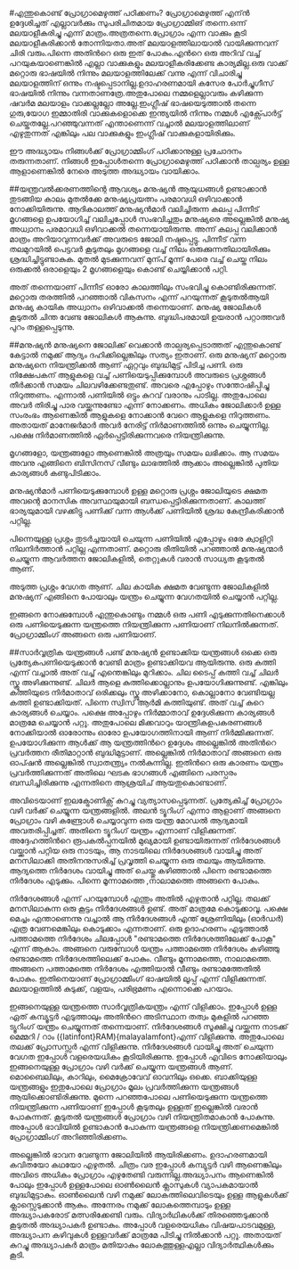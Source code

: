﻿
#എന്തുകൊണ്ട് പ്രോഗ്രാമെഴുത്ത് പഠിക്കണം?
പ്രോഗ്രാമെഴുത്ത് എന്ന്‍ ഉദ്ദേശിച്ചത് എല്ലാവര്‍ക്കും സുപരിചിതമായ പ്രോഗ്രാമ്മിങ് തന്നെ.ഒന്ന് മലയാളീകരിച്ചു എന്ന് മാത്രം.അത്രതന്നെ.പ്രോഗ്രാം എന്ന വാക്കും കൂടി മലയാളീകരിക്കാന്‍ തോന്നിയതാ.അത് മലയാളത്തിലായാല്‍ വായിക്കുന്നവന് ചിരി വരും.പിന്നെ അതിന്‍റെ ഒരു ഇത് പോകും.എന്‍റെ ഒരു അറിവ് വച്ച് പറയുകയാണെങ്കില്‍ എല്ലാ വാക്കുകളും മലയാളീകരിക്കേണ്ട കാര്യമില്ല.ഒരു വാക്ക് മറ്റൊരു ഭാഷയില്‍ നിന്നും മലയാളത്തിലേക്ക് വന്നു എന്ന് വിചാരിച്ചു മലയാളത്തിന് ഒന്നും നഷ്ടപ്പെടാനില്ല.ഉദാഹരണമായി കസേര പോര്‍ച്ചുഗീസ് ഭാഷയില്‍ നിന്നും വന്നതാണത്രേ.അതുപോലെ നമ്മളെല്ലാവരും കഴിക്കുന്ന ഷവര്‍മ മലയാളം വാക്കല്ലല്ലോ അല്ലേ.ഇംഗ്ലീഷ് ഭാഷയെടുത്താല്‍ തന്നെ ഗുരു,യോഗ ഇമ്മാതിരി വാക്കുകളൊക്കെ ഇന്ത്യയില്‍ നിന്നും നമ്മള്‍ എക്സ്പോര്‍ട്ട് ചെയ്തതല്ലേ.പറഞ്ഞുവന്നത് എന്താണെന്ന് വച്ചാല്‍ മലയാളത്തിലാണ് എഴുതുന്നത് എങ്കിലും പല വാക്കുകളും ഇംഗ്ലീഷ് വാക്കുകളായിരിക്കും.

ഈ അദ്ധ്യായം നിങ്ങള്‍ക്ക് പ്രോഗ്രാമ്മിംഗ് പഠിക്കാനുള്ള പ്രചോദനം തരുന്നതാണ്. നിങ്ങള്‍ ഇപ്പോള്‍തന്നെ പ്രോഗ്രാമെഴുത്ത് പഠിക്കാന്‍ താല്പര്യം ഉള്ള ആളാണെങ്കില്‍ നേരെ അടുത്ത അദ്ധ്യായം വായിക്കാം.

##യന്ത്രവല്‍ക്കരണത്തിന്റെ ആവശ്യം
മനുഷ്യൻ ആയുധങ്ങൾ ഉണ്ടാക്കാൻ തുടങ്ങിയ കാലം മുതൽക്കേ മനുഷ്യപ്രയത്നം പരമാവധി ഒഴിവാക്കാൻ നോക്കിയിരുന്നു. ആദികാലത്ത് മനുഷ്യൻമാർ വലിച്ചിരുന്ന കലപ്പ പിന്നീട് മൃഗങ്ങളെ ഉപയോഗിച്ച് വലിച്ചപ്പോൾ സംഭവിച്ചതും മനുഷ്യരെ അല്ലെങ്കിൽ മനുഷ്യ അധ്വാനം പരമാവധി ഒഴിവാക്കൽ തന്നെയായിരുന്നു. അന്ന് കലപ്പ വലിക്കാൻ മാത്രം അറിയാവുന്നവർക്ക് അവരുടെ ജോലി നഷ്ടപ്പെട്ടു. പിന്നീട് വന്ന തലമുറയിൽ പെട്ടവർ കൂടുതലും  മൃഗങ്ങളെ വച്ച് നിലം ഒരുക്കുന്നതിലായിരിക്കും ശ്രദ്ധിച്ചിട്ടുണ്ടാകുക. മുതൽ മുടക്കുന്നവന് മുന്പ് മൂന്ന് പേരെ വച്ച് ചെയ്ത നിലം ഒരുക്കൽ ഒരാളെയും 2 മൃഗങ്ങളെയും കൊണ്ട് ചെയ്യിക്കാൻ പറ്റി.  

അത് തന്നെയാണ് പിന്നീട് ഓരോ കാലത്തിലും സംഭവിച്ചു കൊണ്ടിരിക്കുന്നത്. മറ്റൊരു തരത്തിൽ പറഞ്ഞാൽ വികസനം എന്ന് പറയുന്നത് കൂടുതൽആയി മനുഷ്യ കായിക അധ്വാനം ഒഴിവാക്കൽ തന്നെയാണ്. മനുഷ്യ ജോലികൾ കൂടുതൽ ചിന്ത വേണ്ട ജോലികൾ ആകുന്നു. ബുദ്ധിപരമായി ഉയരാൻ പറ്റാത്തവർ പുറം തള്ളപ്പെടുന്നു.

##മനുഷ്യന്‍ മനുഷ്യനെ ജോലിക്ക് വെക്കാന്‍ താല്പര്യപ്പെടാത്തത് എന്തുകൊണ്ട്
കേട്ടാല്‍ നമുക്ക് ആദ്യം ദഹിക്കില്ലെങ്കിലും സത്യം ഇതാണ്. ഒരു മനുഷ്യന് മറ്റൊരു മനുഷ്യനെ നിയന്ത്രിക്കല്‍ ആണ് ഏറ്റവും ബുദ്ധിമുട്ട് പിടിച്ച പണി. ഒരു നിക്ഷേപകന് ആളുകളെ വച്ച് പണിയെടുപ്പിക്കുമ്പോള്‍ അവരുടെ പ്രശ്നങ്ങള്‍ തീര്‍ക്കാന്‍ സമയം ചിലവഴിക്കേണ്ടതുണ്ട്. അവരെ എപ്പോഴും സന്തോഷിപ്പിച്ചു നിറുത്തണം. എന്നാല്‍ പണിയില്‍ ഒട്ടും കുറവ് വരാനും പാടില്ല. അതുപോലെ അവര്‍ തിരിച്ചു പാര വയ്ക്കുന്നുണ്ടോ എന്ന് നോക്കണം. അധികം ജോലിക്കാര്‍ ഉള്ള സംരംഭം ആണെങ്കില്‍ ആളുകളെ നോക്കാന്‍ വേറെ ആളുകളെ നിറുത്തണം. അതായത് മാനേജര്‍മാര്‍ അവര്‍ നേരിട്ട് നിര്‍മാണത്തില്‍ ഒന്നും ചെയ്യുന്നില്ല. പക്ഷെ നിര്‍മാണത്തില്‍ ഏര്‍പ്പെട്ടിരിക്കുന്നവരെ നിയന്ത്രിക്കുന്നു.

മൃഗങ്ങളോ, യന്ത്രങ്ങളോ ആണെങ്കില്‍ അത്രയും സമയം ലഭിക്കാം. ആ സമയം അവനു എങ്ങിനെ ബിസിനസ്‌  വീണ്ടും ലാഭത്തില്‍ ആക്കാം അല്ലെങ്കില്‍ പുതിയ കാര്യങ്ങള്‍ കണ്ടുപിടിക്കാം.

മനുഷ്യന്‍മാര്‍ പണിയെടുക്കുമ്പോള്‍ ഉള്ള മറ്റൊരു പ്രശ്നം ജോലിയുടെ ക്ഷമത അവന്റെ മാനസിക അവസ്ഥയുമായി ബന്ധപ്പെട്ടിരിക്കുന്നതാണ്. കാലത്ത് ഭാര്യയുമായി വഴക്കിട്ടു പണിക്ക് വന്ന ആള്‍ക്ക് പണിയില്‍ ശ്രദ്ധ കേന്ദ്രീകരിക്കാന്‍ പറ്റില്ല.

പിന്നെയുള്ള പ്രശ്നം തുടര്‍ച്ചയായി ചെയുന്ന പണിയില്‍ എപ്പോഴും ഒരേ ക്വാളിറ്റി നിലനിര്‍ത്താന്‍ പറ്റില്ല എന്നതാണ്. മറ്റൊരു രീതിയില്‍ പറഞ്ഞാല്‍ മനുഷ്യന്മാര്‍ ചെയ്യുന്ന ആവര്‍ത്തന ജോലികളില്‍, തെറ്റുകള്‍ വരാന്‍ സാധ്യത കൂടുതല്‍ ആണ്. 

അടുത്ത പ്രശ്നം വേഗത ആണ്. ചില കായിക ക്ഷമത വേണ്ടുന്ന ജോലികളില്‍ മനുഷ്യന് എങ്ങിനെ പോയാലും യന്ത്രം ചെയ്യുന്ന വേഗതയില്‍ ചെയ്യാന്‍ പറ്റില്ല.

ഇങ്ങനെ നോക്കുമ്പോള്‍ എന്തുകൊണ്ടും നമ്മള്‍ ഒരു പണി എടുക്കുന്നതിനെക്കാള്‍ ഒരു പണിയെടുക്കുന്ന യന്ത്രത്തെ നിയന്ത്രിക്കുന്ന പണിയാണ് നിലനില്‍ക്കുന്നത്. പ്രോഗ്രാമ്മിംഗ് അങ്ങനെ ഒരു പണിയാണ്.

##സാര്‍വ്വത്രിക യന്ത്രങ്ങള്‍
പണ്ട് മനുഷ്യന്‍ ഉണ്ടാക്കിയ യന്ത്രങ്ങള്‍ ഒക്കെ ഒരു പ്രത്യേകപണിയെടുക്കാന്‍ വേണ്ടി മാത്രം ഉണ്ടാക്കിയവ ആയിരുന്നു. ഒരു കത്തി എന്ന് വച്ചാല്‍ അത് വച്ച് എന്തെങ്കിലും മുറിക്കാം. ചില ടൈപ്പ് കത്തി വച്ച് ചിലര്‍ സ്ക്രൂ അഴിക്കുന്നുണ്ട്. ചിലര്‍ ആളെ കുത്തിക്കൊല്ലാനും ഉപയോഗിക്കുന്നുണ്ട്. എങ്കിലും കത്തിയുടെ നിര്‍മാതാവ് ഒരിക്കലും സ്ക്രൂ അഴിക്കാനോ, കൊല്ലാനോ വേണ്ടിയല്ല കത്തി ഉണ്ടാക്കിയത്. പിന്നെ സ്വിസ് ആര്‍മി കത്തിയുണ്ട്‌. അത് വച്ച് കുറെ കാര്യങ്ങള്‍ ചെയ്യാം. പക്ഷെ അപ്പോഴും നിര്‍മ്മാതാവ് ഉദ്ദേശിക്കുന്ന കാര്യങ്ങള്‍ മാത്രമേ ചെയ്യാന്‍ പറ്റൂ. അതുപോലെ മിക്കവാറും യാന്ത്രികഉപകരണങ്ങള്‍ നോക്കിയാല്‍ ഓരോന്നും ഓരോ ഉപയോഗത്തിനായി ആണ് നിര്‍മ്മിക്കുന്നത്. ഉപയോഗിക്കുന്ന ആള്‍ക്ക് ആ യന്ത്രത്തിന്‍റെ ഉദ്ദേശം അല്ലെങ്കില്‍ അതിന്‍റെ പ്രവര്‍ത്തന രീതിമാറ്റാന്‍ ബുദ്ധിമുട്ടാണ്. അല്ലെങ്കില്‍ നിര്‍മാതാവ് അങ്ങനെ ഒരു ഓപ്ഷന്‍ അല്ലെങ്കില്‍ സ്വാതന്ത്ര്യം നല്‍കുന്നില്ല. ഇതിന്‍റെ ഒരു കാരണം യന്ത്രം പ്രവര്‍ത്തിക്കുന്നത് അതിലെ ഘടക ഭാഗങ്ങള്‍ എങ്ങിനെ പരസ്പരം ബന്ധിച്ചിരിക്കുന്നു എന്നതിനെ ആശ്രയിച് ആയതുകൊണ്ടാണ്.

അവിടെയാണ് ഇലക്ട്രോണിക്സ് കുറച്ചു വ്യത്യാസപ്പെടുന്നത്. പ്രത്യേകിച്ച് പ്രോഗ്രാം വഴി വര്‍ക്ക്‌ ചെയ്യുന്ന യന്ത്രങ്ങളില്‍. അലന്‍ ട്യൂറിംഗ് എന്നാ ആളാണ് അങ്ങനെ പ്രോഗ്രാം വഴി കണ്ട്രോള്‍ ചെയ്യാവുന്ന ഒരു യന്ത്ര മോഡല്‍ ആദ്യമായി അവതരിപ്പിച്ചത്. അതിനെ ട്യൂറിംഗ്  യന്ത്രം എന്നാണ് വിളിക്കുന്നത്. അദ്ദേഹത്തിന്‍റെ രൂപകല്‍പ്പനയില്‍ മുഖ്യമായി ഉണ്ടായിരുന്നത് നിര്‍ദേശങ്ങള്‍ വയ്ക്കാന്‍ പറ്റിയ ഒരു നാടയും, ആ നാടയിലെ നിര്‍ദേശങ്ങള്‍ വായിച്ചു അത് മനസിലാക്കി അതിനനുസരിച്ച് പ്രവൃത്തി ചെയ്യുന്ന ഒരു തലയും ആയിരുന്നു. ആദ്യത്തെ നിര്‍ദേശം വായിച്ചു അത് ചെയ്തു കഴിഞ്ഞാല്‍ പിന്നെ രണ്ടാമത്തെ നിര്‍ദേശം എടുക്കും. പിന്നെ മൂന്നാമത്തെ ,നാലാമത്തെ അങ്ങനെ പോകും.

നിര്‍ദേശങ്ങള്‍ എന്ന് പറയുമ്പോള്‍ എന്തും അതില്‍ എഴുതാന്‍ പറ്റില്ല. തലക്ക് മനസിലാകുന്ന ഒരു കൂട്ടം നിര്‍ദേശങ്ങള്‍ ഉണ്ട്. അത് മാത്രമേ കൊടുക്കാവൂ. പക്ഷെ മെച്ചം എന്താണെന്നു വച്ചാല്‍ ആ നിര്‍ദേശങ്ങള്‍ എന്ത് ശ്രേണിയിലും (ഓര്‍ഡര്‍) എത്ര വേണമെങ്കിലും കൊടുക്കാം എന്നതാണ്. ഒരു ഉദാഹരണം എടുത്താല്‍ പത്താമത്തെ നിര്‍ദേശം ചിലപ്പോള്‍ "രണ്ടാമത്തെ നിര്‍ദേശത്തിലേക്ക് പോകൂ" എന്ന് ആകാം. അങ്ങനെ വരുമ്പോള്‍ യന്ത്രം പത്താമത്തെ നിര്‍ദേശം കഴിഞ്ഞു രണ്ടാമത്തെ നിര്‍ദേശത്തിലെക്ക് പോകും. വീണ്ടും മൂന്നാമത്തെ, നാലാമത്തെ. അങ്ങനെ പത്താമത്തെ നിര്‍ദേശം എത്തിയാല്‍ വീണ്ടും രണ്ടാമത്തേതില്‍ പോകും. ഇതിനെയാണ് പ്രോഗ്രാമ്മിംഗ് ഭാഷയില്‍ ലൂപ്പ് എന്ന് വിളിക്കുന്നത്. മലയാളത്തില്‍ കുടുക്ക്, വളയം, പരിഭ്രമണം എന്നൊക്കെ പറയാം.

ഇങ്ങനെയുള്ള യന്ത്രത്തെ സാര്‍വ്വത്രികയന്ത്രം എന്ന് വിളിക്കാം. ഇപ്പോള്‍ ഉള്ള ഏത് കമ്പ്യൂട്ടര്‍ എടുത്താലും അതിന്‍റെ അടിസ്ഥാന തത്വം മുകളില്‍ പറഞ്ഞ ട്യൂറിംഗ്  യന്ത്രം ചെയ്യുന്നത് തന്നെയാണ്. നിര്‍ദേശങ്ങള്‍ സൂക്ഷിച്ചു വയ്ക്കുന്ന നാടക്ക് മെമ്മറി / റാം ({latinfont}RAM){malayalamfont}എന്ന് വിളിക്കുന്നു. അതുപോലെ തലക്ക് പ്രോസസ്സര്‍ എന്ന് വിളിക്കുന്നു. നിര്‍ദേശങ്ങള്‍ വായിച്ചു അത് ചെയുന്ന വേഗത ഇപ്പോള്‍ വളരെയധികം കൂടിയിരിക്കുന്നു. ഇപ്പോള്‍ എവിടെ നോക്കിയാലും ഇങ്ങനെയുള്ള പ്രോഗ്രാം വഴി വര്‍ക്ക്‌ ചെയ്യുന്ന യന്ത്രങ്ങള്‍ ആണ്. മൊബൈലിലും, കാറിലും, മൈക്രോവേവ് ഓവനിലും ഒക്കെ. ബാക്കിയുള്ള യന്ത്രങ്ങളും ഇതുപോലെ പ്രോഗ്രാം മൂലം പ്രവര്‍ത്തിക്കുന്ന യന്ത്രങ്ങള്‍ ആയിക്കൊണ്ടിരിക്കുന്നു. മുന്നെ പറഞ്ഞപോലെ പണിയെടുക്കുന്ന യന്ത്രത്തെ നിയന്ത്രിക്കുന്ന പണിയാണ് ഇപ്പോള്‍ കൂടുതലും ഉള്ളത് ഇല്ലെങ്കില്‍ വരാന്‍ പോകുന്നത്. കൂടുതല്‍ യന്ത്രങ്ങള്‍ പ്രോഗ്രാം വഴി നിയന്ത്രിതമാകാന്‍ പോകുന്നു. അപ്പോള്‍ ഭാവിയില്‍ ഉണ്ടാകാന്‍ പോകുന്ന യന്ത്രങ്ങളെ നിയന്ത്രിക്കണമെങ്കില്‍ പ്രോഗ്രാമ്മിംഗ് അറിഞ്ഞിരിക്കണം. 

അല്ലെങ്കില്‍ ഭാവന വേണ്ടുന്ന ജോലിയില്‍ ആയിരിക്കണം. ഉദാഹരണമായി കവിതയോ കഥയോ എഴുതല്‍. ചിത്രം വര ഇപ്പോള്‍ കമ്പ്യുട്ടര്‍ വഴി ആണെങ്കിലും അവിടെ അധികം പ്രോഗ്രാം എഴുതേണ്ടി വരുന്നില്ല.അദ്ധ്യാപനം ആണെങ്കില്‍ പോലും ഇപ്പോള്‍ ഉള്ളപോലെ ഓണ്‍ലൈന്‍ ക്ലാസുകള്‍ വ്യാപകമായാല്‍ ബുദ്ധിമുട്ടാകും. ഓണ്‍ലൈന്‍ വഴി നമുക്ക് ലോകത്തിലെവിടെയും ഉള്ള ആളുകള്‍ക്ക് ക്ലാസ്സെടുക്കാന്‍ ആകും. അന്നേരം നമുക്ക് ലോകത്തെമ്പാടും ഉള്ള അദ്ധ്യാപകരോട് മത്സരിക്കേണ്ടി വരും. വിദ്യാര്‍ഥികള്‍ക്ക് തിരഞ്ഞെടുക്കാന്‍ കൂടുതല്‍ അദ്ധ്യാപകര്‍ ഉണ്ടാകും. അപ്പോള്‍ വളരെയധികം വിഷയപാടവമുള്ള, അദ്ധ്യാപന കഴിവുകള്‍ ഉള്ളവര്‍ക്ക് മാത്രമേ പിടിച്ചു നില്‍ക്കാന്‍ പറ്റൂ. അതായത്  കുറച്ചു അദ്ധ്യാപകര്‍ മാത്രം മതിയാകും ലോകത്തുള്ളഎല്ലാ വിദ്യാര്‍ത്ഥികള്‍ക്കും കൂടി.
